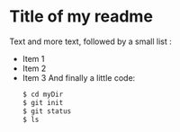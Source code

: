 # Title of my readme

 Text and more text, followed by a small list :

* Item 1
* Item 2
* Item 3
  And finally a little code:
  ```sh
  $ cd myDir
  $ git init
  $ git status
  $ ls



